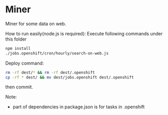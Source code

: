 Miner
=====

Miner for some data on web.

How to run easily(node.js is required):
Execute following commands under this folder
```sh
npm install
./jobs.openshift/cron/hourly/search-on-web.js
```

Deploy command:
```sh
rm -rf dest/* && rm -rf dest/.openshift
cp -rf * dest/ && mv dest/jobs.openshift dest/.openshift
```
then commit.

Note:
* part of dependencies in package.json is for tasks in .openshift

